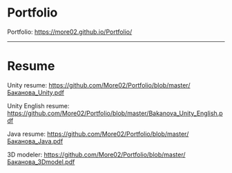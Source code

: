# Portfolio

Portfolio: https://more02.github.io/Portfolio/

---

# Resume

Unity resume: https://github.com/More02/Portfolio/blob/master/Баканова_Unity.pdf

Unity English resume: https://github.com/More02/Portfolio/blob/master/Bakanova_Unity_English.pdf

Java resume: https://github.com/More02/Portfolio/blob/master/Баканова_Java.pdf

3D modeler: https://github.com/More02/Portfolio/blob/master/Баканова_3Dmodel.pdf


